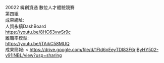 20022 緯創資通 數位人才體驗競賽<br>
第四組<br>
成果網址: <br>
人資永續DashBoard<br>
https://youtu.be/8HC63vwSr9c <br>
離職率模型: <br>
https://youtu.be/jTAikC58MUQ <br>
成果簡報: <
https://drive.google.com/file/d/1Fld6nEeyTDI83F6rjByHY502-y91INBL/view?usp=sharing
